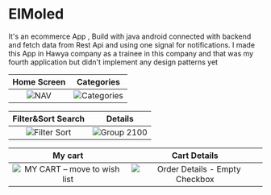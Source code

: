 # ElMoled
It's an ecommerce App , Build with java android connected with backend and fetch data from Rest Api and using one signal for notifications.
I made this App in Hawya company as a trainee in this company and that was my fourth application but didn't implement any design patterns yet



Home Screen             |  Categories
:-------------------------:|:-------------------------:
![NAV](https://user-images.githubusercontent.com/91211054/134552882-6cdf2e71-e674-46d7-9794-27bad4a5e3c6.png) |![Categories](https://user-images.githubusercontent.com/91211054/134552931-9844ceb6-d8e2-4ce6-8b1d-cfb9970c9dc6.png)

Filter&Sort Search             |  Details
:-------------------------:|:-------------------------:
![Filter   Sort](https://user-images.githubusercontent.com/91211054/134555439-bfd3519b-6b56-4a92-991f-6537181dba75.png) | ![Group 2100](https://user-images.githubusercontent.com/91211054/134555483-c69e4b35-ee39-455c-86f8-16e7de27d432.png)

My cart             |  Cart Details
:-------------------------:|:-------------------------:
![MY CART – move to wish list](https://user-images.githubusercontent.com/91211054/134555693-902f943b-7043-490d-84e2-ab3cf57c6944.png) | ![Order Details - Empty Checkbox](https://user-images.githubusercontent.com/91211054/134555708-a692b0b8-2565-4e67-a0e6-e7935e30e3f8.png)


